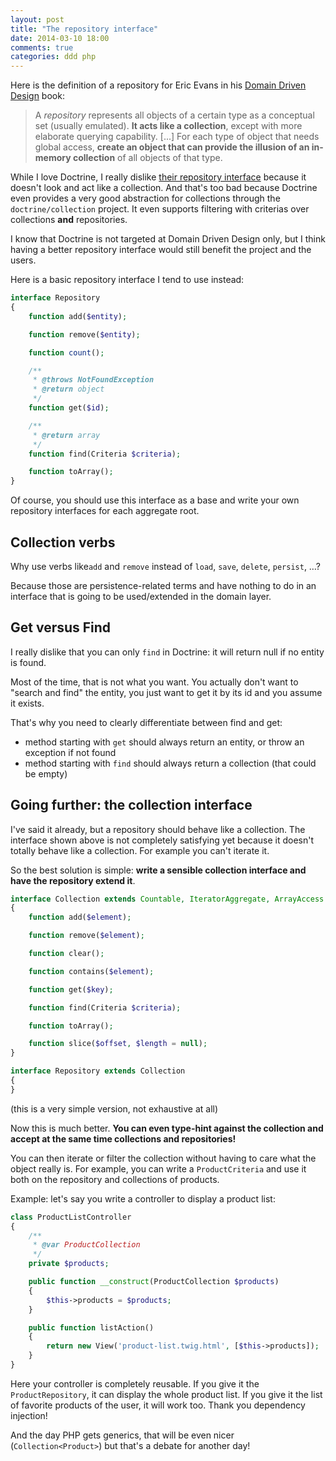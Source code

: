 ```yaml
---
layout: post
title: "The repository interface"
date: 2014-03-10 18:00
comments: true
categories: ddd php
---
```


Here is the definition of a repository for Eric Evans in his
[Domain Driven Design](http://books.google.fr/books/about/Domain_driven_Design.html?id=7dlaMs0SECsC&redir_esc=y) book:

> A *repository* represents all objects of a certain type as a conceptual set (usually emulated).
> **It acts like a collection**, except with more elaborate querying capability.
> [...]
> For each type of object that needs global access, **create an object that can provide the illusion
> of an in-memory collection** of all objects of that type.

While I love Doctrine, I really dislike
[their repository interface](https://github.com/doctrine/common/blob/master/lib/Doctrine/Common/Persistence/ObjectRepository.php)
because it doesn't look and act like a collection.
And that's too bad because Doctrine even provides a very good abstraction for collections
through the `doctrine/collection` project. It even supports filtering with criterias over collections **and** repositories.

I know that Doctrine is not targeted at Domain Driven Design only, but I think having a better repository interface
would still benefit the project and the users.

Here is a basic repository interface I tend to use instead:

```php
interface Repository
{
    function add($entity);

    function remove($entity);

    function count();

    /**
     * @throws NotFoundException
     * @return object
     */
    function get($id);

    /**
     * @return array
     */
    function find(Criteria $criteria);

    function toArray();
}
```

<!-- more -->

Of course, you should use this interface as a base and write your own repository interfaces for each aggregate root.

## Collection verbs

Why use verbs like`add` and `remove` instead of `load`, `save`, `delete`, `persist`, …?

Because those are persistence-related terms and have nothing to do in an interface
that is going to be used/extended in the domain layer.

## Get versus Find

I really dislike that you can only `find` in Doctrine: it will return null if no entity is found.

Most of the time, that is not what you want. You actually don't want to "search and find" the entity,
you just want to get it by its id and you assume it exists.

That's why you need to clearly differentiate between find and get:

- method starting with `get` should always return an entity, or throw an exception if not found
- method starting with `find` should always return a collection (that could be empty)

## Going further: the collection interface

I've said it already, but a repository should behave like a collection.
The interface shown above is not completely satisfying yet because it doesn't totally behave like a collection.
For example you can't iterate it.

So the best solution is simple: **write a sensible collection interface and have the repository extend it**.

```php
interface Collection extends Countable, IteratorAggregate, ArrayAccess
{
    function add($element);

    function remove($element);

    function clear();

    function contains($element);

    function get($key);

    function find(Criteria $criteria);

    function toArray();

    function slice($offset, $length = null);
}

interface Repository extends Collection
{
}
```

(this is a very simple version, not exhaustive at all)

Now this is much better.
**You can even type-hint against the collection and accept at the same time collections and repositories!**

You can then iterate or filter the collection without having to care what the object really is.
For example, you can write a `ProductCriteria` and use it both on the repository and collections of products.

Example: let's say you write a controller to display a product list:

```php
class ProductListController
{
    /**
     * @var ProductCollection
     */
    private $products;

    public function __construct(ProductCollection $products)
    {
        $this->products = $products;
    }

    public function listAction()
    {
        return new View('product-list.twig.html', [$this->products]);
    }
}
```

Here your controller is completely reusable. If you give it the `ProductRepository`, it can display the whole
product list. If you give it the list of favorite products of the user, it will work too.
Thank you dependency injection!

And the day PHP gets generics, that will be even nicer (`Collection<Product>`) but that's a debate for another day!
